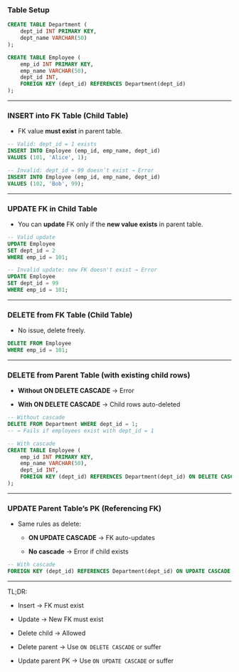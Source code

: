 
###  Table Setup

```sql
CREATE TABLE Department (
    dept_id INT PRIMARY KEY,
    dept_name VARCHAR(50)
);

CREATE TABLE Employee (
    emp_id INT PRIMARY KEY,
    emp_name VARCHAR(50),
    dept_id INT,
    FOREIGN KEY (dept_id) REFERENCES Department(dept_id)
);
```

---

###  INSERT into FK Table (Child Table)

- FK value **must exist** in parent table.
    

```sql
-- Valid: dept_id = 1 exists
INSERT INTO Employee (emp_id, emp_name, dept_id)
VALUES (101, 'Alice', 1);

-- Invalid: dept_id = 99 doesn’t exist → Error
INSERT INTO Employee (emp_id, emp_name, dept_id)
VALUES (102, 'Bob', 99);
```

---

###  UPDATE FK in Child Table

- You can **update** FK only if the **new value exists** in parent table.
    

```sql
-- Valid update
UPDATE Employee
SET dept_id = 2
WHERE emp_id = 101;

-- Invalid update: new FK doesn't exist → Error
UPDATE Employee
SET dept_id = 99
WHERE emp_id = 101;
```

---

###  DELETE from FK Table (Child Table)

- No issue, delete freely.
    

```sql
DELETE FROM Employee
WHERE emp_id = 101;
```

---

###  DELETE from Parent Table (with existing child rows)

- **Without ON DELETE CASCADE** → Error
    
- **With ON DELETE CASCADE** → Child rows auto-deleted
    

```sql
-- Without cascade
DELETE FROM Department WHERE dept_id = 1;
-- → Fails if employees exist with dept_id = 1

-- With cascade
CREATE TABLE Employee (
    emp_id INT PRIMARY KEY,
    emp_name VARCHAR(50),
    dept_id INT,
    FOREIGN KEY (dept_id) REFERENCES Department(dept_id) ON DELETE CASCADE
);
```

---

###  UPDATE Parent Table’s PK (Referencing FK)

- Same rules as delete:
    
    - **ON UPDATE CASCADE** → FK auto-updates
        
    - **No cascade** → Error if child exists
        

```sql
-- With cascade
FOREIGN KEY (dept_id) REFERENCES Department(dept_id) ON UPDATE CASCADE
```

---

TL;DR:

- Insert → FK must exist
    
- Update → New FK must exist
    
- Delete child → Allowed
    
- Delete parent → Use `ON DELETE CASCADE` or suffer
    
- Update parent PK → Use `ON UPDATE CASCADE` or suffer
    